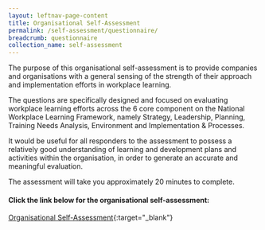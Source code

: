 ```yaml
---
layout: leftnav-page-content
title: Organisational Self-Assessment
permalink: /self-assessment/questionnaire/
breadcrumb: questionnaire
collection_name: self-assessment
---
```


The purpose of this organisational self-assessment is to provide companies and organisations with a general sensing of the strength of their approach and implementation efforts in workplace learning. 

The questions are specifically designed and focused on evaluating workplace learning efforts across the 6 core component on the National Workplace Learning Framework, namely Strategy, Leadership, Planning, Training Needs Analysis, Environment and Implementation & Processes.

It would be useful for all responders to the assessment to possess a relatively good understanding of learning and development plans and activities within the organisation, in order to generate an accurate and meaningful evaluation. 

The assessment will take you approximately 20 minutes to complete.

#### Click the link below for the organisational self-assessment:
[Organisational Self-Assessment](https://form.gov.sg/5faad2cb5ba2e70011d6cf1f){:target="_blank"}


